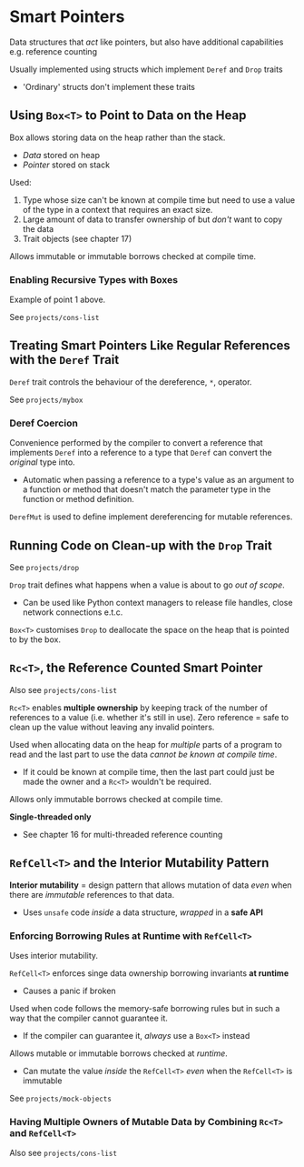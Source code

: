 # Smart Pointers

Data structures that _act_ like pointers, but also have additional capabilities e.g. reference counting

Usually implemented using structs which implement `Deref` and `Drop` traits

- 'Ordinary' structs don't implement these traits

## Using `Box<T>` to Point to Data on the Heap

Box allows storing data on the heap rather than the stack.

- _Data_ stored on heap
- _Pointer_ stored on stack

Used:

1. Type whose size can't be known at compile time but need to use a value of the type in a context that requires an exact size.
2. Large amount of data to transfer ownership of but _don't_ want to copy the data
3. Trait objects (see chapter 17)

Allows immutable or immutable borrows checked at compile time.

### Enabling Recursive Types with Boxes

Example of point 1 above.

See `projects/cons-list`

## Treating Smart Pointers Like Regular References with the `Deref` Trait

`Deref` trait controls the behaviour of the dereference, `*`, operator.

See `projects/mybox`

### Deref Coercion

Convenience performed by the compiler to convert a reference that implements `Deref` into a reference to a type that `Deref` can convert the _original_ type into.

- Automatic when passing a reference to a type's value as an argument to a function or method that doesn't match the parameter type in the function or method definition.

`DerefMut` is used to define implement dereferencing for mutable references.

## Running Code on Clean-up with the `Drop` Trait

See `projects/drop`

`Drop` trait defines what happens when a value is about to go _out of scope_.

- Can be used like Python context managers to release file handles, close network connections e.t.c.

`Box<T>` customises `Drop` to deallocate the space on the heap that is pointed to by the box.

## `Rc<T>`, the Reference Counted Smart Pointer

Also see `projects/cons-list`

`Rc<T>` enables **multiple ownership** by keeping track of the number of references to a value (i.e. whether it's still in use). Zero reference = safe to clean up the value without leaving any invalid pointers.

Used when allocating data on the heap for _multiple_ parts of a program to read and the last part to use the data _cannot be known at compile time_.

- If it could be known at compile time, then the last part could just be made the owner and a `Rc<T>` wouldn't be required.

Allows only immutable borrows checked at compile time.

**Single-threaded only**

- See chapter 16 for multi-threaded reference counting

## `RefCell<T>` and the Interior Mutability Pattern

**Interior mutability** = design pattern that allows mutation of data _even_ when there are _immutable_ references to that data.

- Uses `unsafe` code _inside_ a data structure, _wrapped_ in a **safe API**

### Enforcing Borrowing Rules at Runtime with `RefCell<T>`

Uses interior mutability.

`RefCell<T>` enforces singe data ownership borrowing invariants **at runtime**

- Causes a panic if broken

Used when code follows the memory-safe borrowing rules but in such a way that the compiler cannot guarantee it.

- If the compiler can guarantee it, _always_ use a `Box<T>` instead

Allows mutable or immutable borrows checked at _runtime_.

- Can mutate the value _inside_ the `RefCell<T>` _even_ when the `RefCell<T>` is immutable

See `projects/mock-objects`

### Having Multiple Owners of Mutable Data by Combining `Rc<T>` and `RefCell<T>`

Also see `projects/cons-list`
